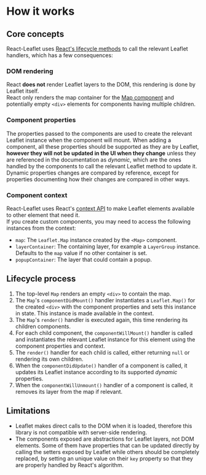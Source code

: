 # How it works

## Core concepts

React-Leaflet uses
[React's lifecycle methods](https://facebook.github.io/react/docs/component-specs.html#lifecycle-methods)
to call the relevant Leaflet handlers, which has a few consequences:

### DOM rendering

React **does not** render Leaflet layers to the DOM, this rendering is done by
Leaflet itself.\
React only renders the map container for the [Map component](Components.md#map) and
potentially empty `<div>` elements for components having multiple children.

### Component properties

The properties passed to the components are used to create the relevant Leaflet
instance when the component will mount. When adding a component, all these
properties should be supported as they are by Leaflet, **however they will not
be updated in the UI when they change** unless they are referenced in the
documentation as _dynamic_, which are the ones handled by the components to call
the relevant Leaflet method to update it.\
Dynamic properties changes are compared by reference, except for properties documenting
how their changes are compared in other ways.

### Component context

React-Leaflet uses React's
[context API](https://facebook.github.io/react/docs/context.html) to make
Leaflet elements available to other element that need it.\
If you create custom components, you may need to access the following instances from
the context:

* `map`: The `Leaflet.Map` instance created by the `<Map>` component.
* `layerContainer`: The containing layer, for example a `LayerGroup` instance.
  Defaults to the `map` value if no other container is set.
* `popupContainer`: The layer that could contain a popup.

## Lifecycle process

1. The top-level `Map` renders an empty `<div>` to contain the map.
1. The `Map`'s `componentDidMount()` handler instantiates a `Leaflet.Map()` for
   the created `<div>` with the component properties and sets this instance in
   state. This instance is made available in the context.
1. The `Map`'s `render()` handler is executed again, this time rendering its
   children components.
1. For each child component, the `componentWillMount()` handler is called and
   instantiates the relevant Leaflet instance for this element using the
   component properties and context.
1. The `render()` handler for each child is called, either returning `null` or
   rendering its own children.
1. When the `componentDidUpdate()` handler of a component is called, it updates
   its Leaflet instance according to its supported _dynamic_ properties.
1. When the `componentWillUnmount()` handler of a component is called, it
   removes its layer from the map if relevant.

## Limitations

* Leaflet makes direct calls to the DOM when it is loaded, therefore this
  library is not compatible with server-side rendering.
* The components exposed are abstractions for Leaflet layers, not DOM elements.
  Some of them have properties that can be updated directly by calling the
  setters exposed by Leaflet while others should be completely replaced, by
  setting an unique value on their `key` property so that they are properly
  handled by React's algorithm.
